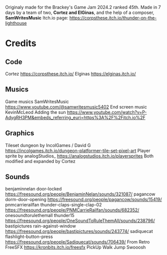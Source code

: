 Originaly made for the Brackey's Game Jam 2024.2 ranked 45th. Made in 7 days by a team of two, **Cortez and ElGinas**, and the help of a composer, **SamWritesMusic**
Itch.io page: https://corpsthese.itch.io/thunder-on-the-lighthouse

# Credits
## Code
Cortez https://corpsthese.itch.io/
Elginas https://elginas.itch.io/

## Musics
Game musics SamWritesMusic https://www.youtube.com/@samwritesmusic5402
End screen music KevinMcLeod Adding the sun https://www.youtube.com/watch?v=P-AdygRH3PM&embeds_referring_euri=https%3A%2F%2Fitch.io%2F

## Graphics
Tileset dungeon by IncolGames / David G https://incolgames.itch.io/dungeon-platformer-tile-set-pixel-art
Player sprite by analogStudios_ https://analogstudios.itch.io/playersprites
Both modified and expanded by Cortez

## Sounds
benjaminnelan door-locked https://freesound.org/people/BenjaminNelan/sounds/321087/
pagancow dorm-door-opening https://freesound.org/people/pagancow/sounds/15419/
pnmcarrierailfan thunder-claps-single-clap-02 https://freesound.org/people/PNMCarrieRailfan/sounds/682352/
onesoundtorulethemall thunder15 https://freesound.org/people/OneSoundToRuleThemAll/sounds/238796/
bastipictures rain-against-window https://freesound.org/people/bastipictures/sounds/243774/
sadiquecat flashlight-button-press https://freesound.org/people/Sadiquecat/sounds/706439/
From Retro FreeSFX https://kronbits.itch.io/freesfx
PickUp
Walk
Jump
Swooosh
